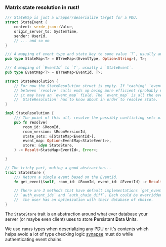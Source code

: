 ### Matrix state resolution in rust!

```rust
/// StateMap is just a wrapper/deserialize target for a PDU.
struct StateEvent {
    content: serde_json::Value,
    origin_server_ts: SystemTime,
    sender: UserId,
    // ... and so on
}

/// A mapping of event type and state_key to some value `T`, usually an `EventId`.
pub type StateMap<T> = BTreeMap<(EventType, Option<String>), T>;

/// A mapping of `EventId` to `T`, usually a `StateEvent`.
pub type EventMap<T> = BTreeMap<EventId, T>;

struct StateResolution {
    // For now the StateResolution struct is empty. If "caching" `event_map`
    // between `resolve` calls ends up being more efficient (probably not, as this would eat memory)
    // it may have an `event_map` field. The `event_map` is all the event's
    // `StateResolution` has to know about in order to resolve state.
}

impl StateResolution {
    /// The point of this all, resolve the possibly conflicting sets of events.
    pub fn resolve(
        room_id: &RoomId,
        room_version: &RoomVersionId,
        state_sets: &[StateMap<EventId>],
        event_map: Option<EventMap<StateEvent>>,
        store: &dyn StateStore,
    ) -> Result<StateMap<EventId>, Error>;

}

// The tricky part, making a good abstraction...
trait StateStore {
    /// Return a single event based on the EventId.
    fn get_event(&self, room_id: &RoomId, event_id: &EventId) -> Result<StateEvent, Error>;

    // There are 3 methods that have default implementations `get_events`,
    // `auth_event_ids` and `auth_chain_diff`. Each could be overridden if
    //  the user has an optimization with their database of choice.
}

```



The `StateStore` trait is an abstraction around what ever database your server (or maybe even client) uses to store __P__[]()ersistant __D__[]()ata __U__[]()nits.

We use `ruma`s types when deserializing any PDU or it's contents which helps avoid a lot of type checking logic [synapse](https://github.com/matrix-org/synapse) must do while authenticating event chains.
